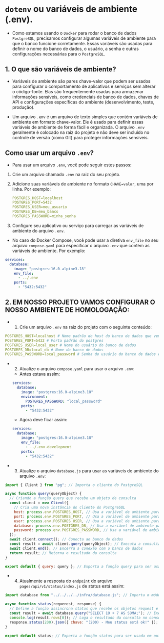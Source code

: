 # `dotenv` ou variáveis de ambiente (.env).

- Como estamos usando o `Docker` para rodar o banco de dados `PostgreSQL`, precisamos configurar algumas variáveis de ambiente para que o banco funcione corretamente. Essas variáveis são usadas para definir o nome do banco de dados, o usuário, a senha e outras configurações necessárias para o `PostgreSQL`.

## 1. O que são variáveis de ambiente?

- Variáveis de ambiente são pares chave-valor que podem ser usados para configurar o comportamento de aplicativos e serviços sem alterar o código-fonte. Elas são frequentemente usadas para armazenar informações sensíveis, como credenciais de banco de dados, chaves de API e configurações específicas do ambiente (desenvolvimento, teste, produção).

- Um arquivo `.env` é um arquivo de texto simples que contém variáveis de ambiente em formato chave-valor. Ele é usado para definir essas variáveis de ambiente de forma fácil e organizada. O arquivo `.env` geralmente é colocado na raiz do projeto e não deve ser incluído no controle de versão (como Git) para proteger informações sensíveis.

## Como usar um arquivo `.env`?

- Para usar um arquivo `.env`, você pode seguir estes passos:

1. Crie um arquivo chamado `.env` na raiz do seu projeto.

2. Adicione suas variáveis de ambiente no formato `CHAVE=valor`, uma por linha. Por exemplo:

   ```yaml
   POSTGRES_HOST=localhost
   POSTGRES_PORT=5432
   POSTGRES_USER=meu_usuario
   POSTGRES_DB=meu_banco
   POSTGRES_PASSWORD=minha_senha
   ```

3. Configure seu aplicativo ou serviço para carregar as variáveis de ambiente do arquivo `.env`.

- No caso do Docker Compose, você pode usar a diretiva `env_file` no seu arquivo `compose.yaml` para especificar o arquivo `.env` que contém as variáveis de ambiente. Por exemplo:

```yaml
services:
  database:
    image: "postgres:16.0-alpine3.18"
    env_file:
      - ../.env
    ports:
      - "5432:5432"
```

## 2. EM NOSSO PROJETO VAMOS CONFIGURAR O NOSSO AMBIENTE DE HOMOLOGAÇÃO:

- 1. Crie um arquivo `.env` na raiz do projeto com o seguinte conteúdo:

```yaml
POSTGRES_HOST=localhost # Nome padrão do host do banco de dados que vem do postgres
POSTGRES_PORT=5432 # Porta padrão do postgres
POSTGRES_USER=local_user # Nome do usuário do banco de dados
POSTGRES_DB=local_db # Nome do banco de dados
POSTGRES_PASSWORD=local_password # Senha do usuário do banco de dados que definimos para o serviço de homologação
```

- 2. Atualize o arquivo `compose.yaml` para usar o arquivo `.env`:
  - Antes estava assim:

  ```yaml
  services:
    database:
      image: "postgres:16.0-alpine3.18"
      environment:
        POSTGRES_PASSWORD: "local_password"
      ports:
        - "5432:5432"
  ```

  - Agora deve ficar assim:

  ```yaml
  services:
    database:
      image: "postgres:16.0-alpine3.18"
      env_file:
        - ../.env.development
      ports:
        - "5432:5432"
  ```

- 3. Atualize o arquivo `database.js` para usar as variáveis de ambiente do arquivo `.env`:

```javascript
import { Client } from "pg"; // Importa o cliente do PostgreSQL

async function query(queryObject) {
  // Criando a função query que recebe um objeto de consulta
  const client = new Client({
    // Cria uma nova instância do cliente do PostgreSQL
    host: process.env.POSTGRES_HOST, // Usa a variável de ambiente para o host
    port: process.env.POSTGRES_PORT, // Usa a variável de ambiente para a porta
    user: process.env.POSTGRES_USER, // Usa a variável de ambiente para o usuário
    database: process.env.POSTGRES_DB, // Usa a variável de ambiente para o banco de dados
    password: process.env.POSTGRES_PASSWORD, // Usa a variável de ambiente para a senha
  });
  await client.connect(); // Conecta ao banco de dados
  const result = await client.query(queryObject); // Executa a consulta passada como argumento
  await client.end(); // Encerra a conexão com o banco de dados
  return result; // Retorna o resultado da consulta
}

export default { query: query }; // Exporta a função query para ser usada em outros arquivos
```

- 4. Atualmente a resposta do `endpoint` do arquivo `pages/api/v1/status/index.js` de status está assim:

```javascript
import database from "../../../../infra/database.js"; // Importa o módulo de banco de dados de forma relativa

async function status(requerest, response) {
  // Define a função assíncrona status que recebe os objetos request e response
  const result = await database.query("SELECT 10 + 7 AS SOMA;"); // Executa uma consulta SQL simples para testar a conexão com o banco de dados
  console.log(result.rows[0]); // Loga o resultado da consulta no console
  response.status(200).json({ chave: "(200) - Meu status está ok!" }); // Envia uma resposta JSON com status 200
}

export default status; // Exporta a função status para ser usada em outros arquivos
```

